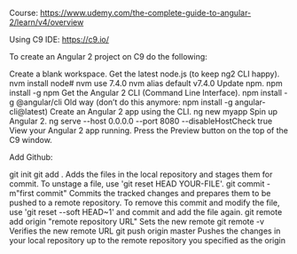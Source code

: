 Course: https://www.udemy.com/the-complete-guide-to-angular-2/learn/v4/overview

Using C9 IDE: https://c9.io/

To create an Angular 2 project on C9 do the following:

Create a blank workspace.
Get the latest node.js (to keep ng2 CLI happy).
nvm install node#
nvm use 7.4.0 nvm alias default v7.4.0
Update npm.
npm install -g npm
Get the Angular 2 CLI (Command Line Interface).
npm install -g @angular/cli Old way (don’t do this anymore: npm install -g angular-cli@latest)
Create an Angular 2 app using the CLI.
ng new myapp
Spin up Angular 2. ng serve --host 0.0.0.0 --port 8080 --disableHostCheck true
View your Angular 2 app running.
Press the Preview button on the top of the C9 window.

Add Github:

git init git add .
Adds the files in the local repository and stages them for commit. To unstage a file, use 'git reset HEAD YOUR-FILE'.
git commit -m"first commit"
Commits the tracked changes and prepares them to be pushed to a remote repository. To remove this commit and modify the file, use 'git reset --soft HEAD~1' and commit and add the file again.
git remote add origin "remote repository URL"
Sets the new remote
git remote -v
Verifies the new remote URL git push origin master Pushes the changes in your local repository up to the remote repository you specified as the origin
